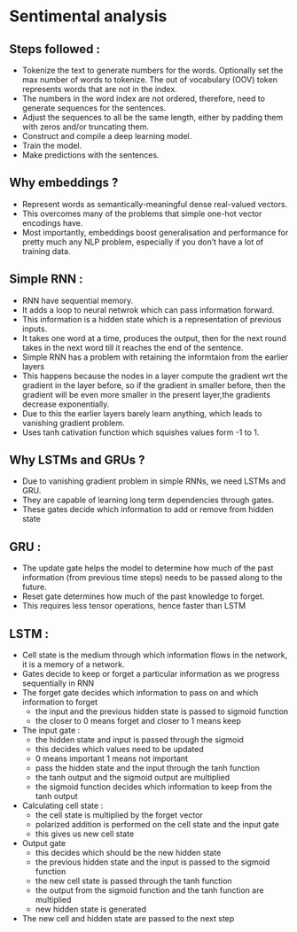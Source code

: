 # Sentimental analysis 

## Steps followed :
- Tokenize the text to generate numbers for the words. Optionally set the max number of words to tokenize. The out of vocabulary (OOV) token represents words that are not in the index.
- The numbers in the word index are not ordered, therefore, need to generate sequences for the sentences.
- Adjust the sequences to all be the same length, either by padding them with zeros and/or truncating them.
- Construct and compile a deep learning model.
- Train the model.
- Make predictions with the sentences. 

## Why embeddings ?
- Represent words as semantically-meaningful dense real-valued vectors.
- This overcomes many of the problems that simple one-hot vector encodings have.
- Most importantly, embeddings boost generalisation and performance for pretty much any NLP problem, especially if you don’t have a lot of training data.


## Simple RNN : 
- RNN have sequential memory.
- It adds a loop to neural netwrok which can pass information forward.
- This information is a hidden state which is a representation of previous inputs.
- It takes one word at a time, produces the output, then for the next round takes in the next word till it reaches the end of the sentence.
- Simple RNN has a problem with retaining the informtaion from the earlier layers 
- This happens because the nodes in a layer compute the gradient wrt the gradient in the layer before, so if the gradient in smaller before, then the gradient will be even more smaller in the present layer,the gradients decrease exponentially.
- Due to this the earlier layers barely learn anything, which leads to vanishing gradient problem. 
- Uses tanh cativation function which squishes values form -1 to 1.


## Why LSTMs and GRUs ?
- Due to vanishing gradient problem in simple RNNs, we need LSTMs and GRU. 
- They are capable of learning long term dependencies through gates.  
- These gates decide which information to add or remove from hidden state

## GRU :
- The update gate helps the model to determine how much of the past information (from previous time steps) needs to be passed along to the future.
- Reset gate determines how much of the past knowledge to forget. 
- This requires less tensor operations, hence faster than LSTM  

## LSTM : 
- Cell state is the medium through which information flows in the network, it is a memory of a network.
- Gates decide to keep or forget a particular information as we progress sequentially in RNN
- The forget gate decides which information to pass on and which information to forget 
    * the input and the previous hidden state is passed to sigmoid function 
    * the closer to 0 means forget and closer to 1 means keep
- The input gate :
    * the hidden state and input is passed through the sigmoid 
    * this decides which values need to be updated 
    * 0 means important 1 means not important 
    * pass the hidden state and the input through the tanh function
    * the tanh output and the sigmoid output are multiplied
    * the sigmoid function decides which information to keep from the tanh output
- Calculating cell state :
    * the cell state is multiplied by the forget vector 
    * polarized addition is performed on the cell state and the input gate 
    * this gives us new cell state 
- Output gate 
    * this decides which should be the new hidden state 
    * the previous hidden state and the input is passed to the sigmoid function 
    * the new cell state is passed through the tanh function 
    * the output from the sigmoid function and the tanh function are multiplied 
    * new hidden state is generated 
- The new cell and hidden state are passed to the next step 
